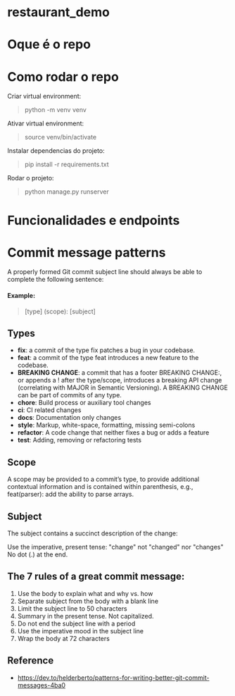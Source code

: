 # restaurant_demo

# Oque é o repo

# Como rodar o repo
Criar virtual environment:
> python -m venv venv  

Ativar virtual environment:
> source venv/bin/activate

Instalar dependencias do projeto:
> pip install -r requirements.txt

Rodar o projeto:
> python manage.py runserver

# Funcionalidades e endpoints

# Commit message patterns

A properly formed Git commit subject line should always be able to complete the following sentence:
#### Example:
> [type] (scope): [subject]


## Types
- **fix**: a commit of the type fix patches a bug in your codebase.
- **feat**: a commit of the type feat introduces a new feature to the codebase.
- **BREAKING CHANGE**: a commit that has a footer BREAKING CHANGE:, or appends a ! after the type/scope, introduces a breaking API change (correlating with MAJOR in Semantic Versioning). A BREAKING CHANGE can be part of commits of any type.
- **chore**: Build process or auxiliary tool changes
- **ci**: CI related changes
- **docs**: Documentation only changes
- **style**: Markup, white-space, formatting, missing semi-colons
- **refactor**: A code change that neither fixes a bug or adds a feature
- **test**: Adding, removing or refactoring tests

## Scope
A scope may be provided to a commit’s type, to provide additional contextual information and is contained within parenthesis, e.g., feat(parser): add the ability to parse arrays.

## Subject
The subject contains a succinct description of the change:

Use the imperative, present tense: "change" not "changed" nor "changes"
No dot (.) at the end.

## The 7 rules of a great commit message:
1. Use the body to explain what and why vs. how
2. Separate subject from the body with a blank line
3. Limit the subject line to 50 characters
4. Summary in the present tense. Not capitalized.
5. Do not end the subject line with a period
6. Use the imperative mood in the subject line
7. Wrap the body at 72 characters

## Reference
- https://dev.to/helderberto/patterns-for-writing-better-git-commit-messages-4ba0

